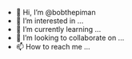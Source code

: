 - 👋 Hi, I’m @bobthepiman
- 👀 I’m interested in ...
- 🌱 I’m currently learning ...
- 💞️ I’m looking to collaborate on ...
- 📫 How to reach me ...

<!---
bobthepiman/bobthepiman is a ✨ special ✨ repository because its `README.md` (this file) appears on your GitHub profile.
You can click the Preview link to take a look at your changes.
--->

